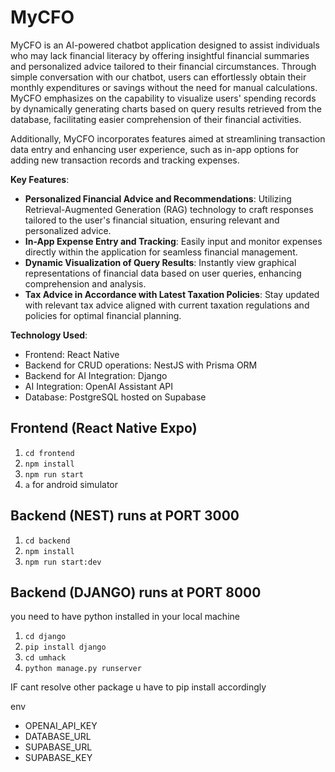 # MyCFO
MyCFO is an AI-powered chatbot application designed to assist individuals who may lack financial literacy by offering insightful financial summaries and personalized advice tailored to their financial circumstances. Through simple conversation with our chatbot, users can effortlessly obtain their monthly expenditures or savings without the need for manual calculations. MyCFO emphasizes on the capability to visualize users' spending records by dynamically generating charts based on query results retrieved from the database, facilitating easier comprehension of their financial activities.

Additionally, MyCFO incorporates features aimed at streamlining transaction data entry and enhancing user experience, such as in-app options for adding new transaction records and tracking expenses. 

**Key Features**:
- **Personalized Financial Advice and Recommendations**: Utilizing Retrieval-Augmented Generation (RAG) technology to craft responses tailored to the user's financial situation, ensuring relevant and personalized advice.
- **In-App Expense Entry and Tracking**: Easily input and monitor expenses directly within the application for seamless financial management.
- **Dynamic Visualization of Query Results**: Instantly view graphical representations of financial data based on user queries, enhancing comprehension and analysis.
- **Tax Advice in Accordance with Latest Taxation Policies**: Stay updated with relevant tax advice aligned with current taxation regulations and policies for optimal financial planning.


**Technology Used**:
- Frontend: React Native
- Backend for CRUD operations: NestJS with Prisma ORM
- Backend for AI Integration: Django
- AI Integration: OpenAI Assistant API
- Database: PostgreSQL hosted on Supabase



## Frontend (React Native Expo)
1. `cd frontend`
2. `npm install`
3. `npm run start`
4. `a` for android simulator

## Backend (NEST) runs at PORT 3000
1. `cd backend`
2. `npm install`
3. `npm run start:dev`

## Backend (DJANGO) runs at PORT 8000
you need to have python installed in your local machine
1. `cd django`
2. `pip install django`
2. `cd umhack`
3. `python manage.py runserver`

IF cant resolve other package u have to pip install accordingly


env
- OPENAI_API_KEY
- DATABASE_URL
- SUPABASE_URL
- SUPABASE_KEY

